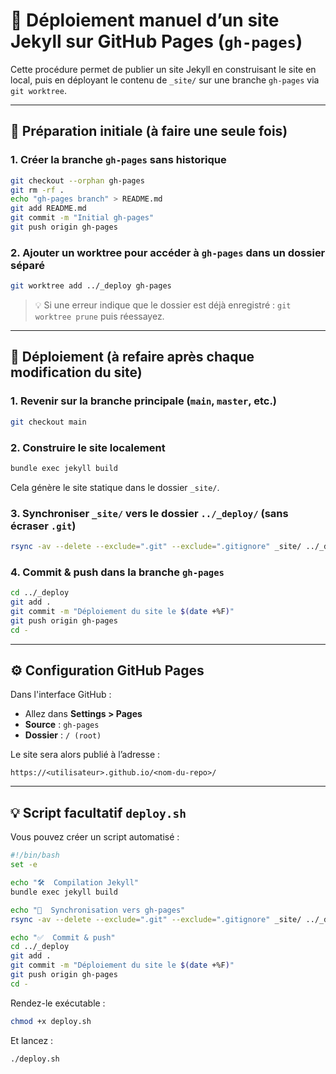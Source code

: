 # 🚀 Déploiement manuel d’un site Jekyll sur GitHub Pages (`gh-pages`)

Cette procédure permet de publier un site Jekyll en construisant le site en local, puis en déployant le contenu de `_site/` sur une branche `gh-pages` via `git worktree`.

---

## 🧱 Préparation initiale (à faire **une seule fois**)

### 1. Créer la branche `gh-pages` sans historique

```sh
git checkout --orphan gh-pages
git rm -rf .
echo "gh-pages branch" > README.md
git add README.md
git commit -m "Initial gh-pages"
git push origin gh-pages
````

### 2. Ajouter un worktree pour accéder à `gh-pages` dans un dossier séparé

```sh
git worktree add ../_deploy gh-pages
```

> 💡 Si une erreur indique que le dossier est déjà enregistré :
> `git worktree prune` puis réessayez.

---

## 🔁 Déploiement (à refaire après chaque modification du site)

### 1. Revenir sur la branche principale (`main`, `master`, etc.)

```sh
git checkout main
```

### 2. Construire le site localement

```sh
bundle exec jekyll build
```

Cela génère le site statique dans le dossier `_site/`.

### 3. Synchroniser `_site/` vers le dossier `../_deploy/` (sans écraser `.git`)

```sh
rsync -av --delete --exclude=".git" --exclude=".gitignore" _site/ ../_deploy/
```

### 4. Commit & push dans la branche `gh-pages`

```sh
cd ../_deploy
git add .
git commit -m "Déploiement du site le $(date +%F)"
git push origin gh-pages
cd -
```

---

## ⚙️ Configuration GitHub Pages

Dans l'interface GitHub :

* Allez dans **Settings > Pages**
* **Source** : `gh-pages`
* **Dossier** : `/ (root)`

Le site sera alors publié à l’adresse :

```
https://<utilisateur>.github.io/<nom-du-repo>/
```

---

## 💡 Script facultatif `deploy.sh`

Vous pouvez créer un script automatisé :

```bash
#!/bin/bash
set -e

echo "🛠  Compilation Jekyll"
bundle exec jekyll build

echo "🔄  Synchronisation vers gh-pages"
rsync -av --delete --exclude=".git" --exclude=".gitignore" _site/ ../_deploy/

echo "✅  Commit & push"
cd ../_deploy
git add .
git commit -m "Déploiement du site le $(date +%F)"
git push origin gh-pages
cd -
```

Rendez-le exécutable :

```sh
chmod +x deploy.sh
```

Et lancez :

```sh
./deploy.sh
```
